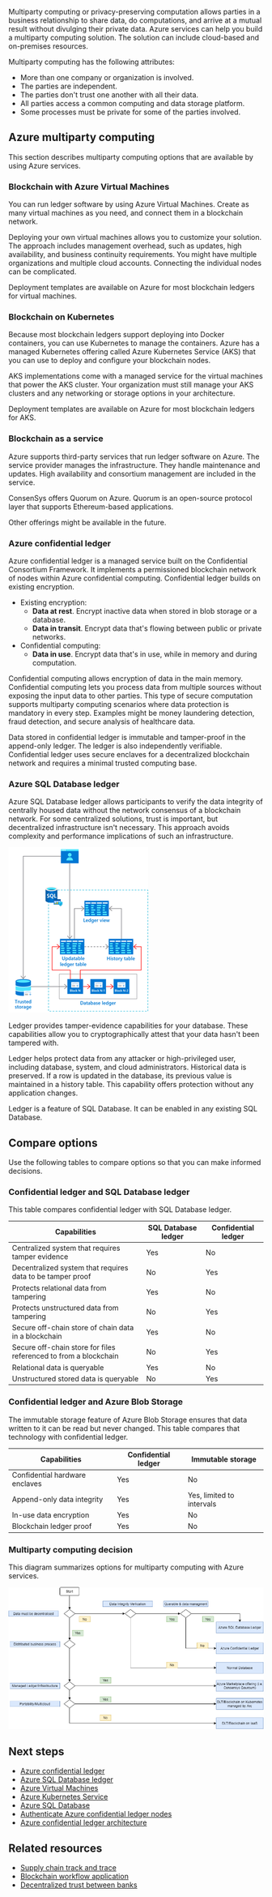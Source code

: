 Multiparty computing or privacy-preserving computation allows parties in a business relationship to share data, do computations, and arrive at a mutual result without divulging their private data. Azure services can help you build a multiparty computing solution. The solution can include cloud-based and on-premises resources.

Multiparty computing has the following attributes:

- More than one company or organization is involved.
- The parties are independent.
- The parties don't trust one another with all their data.
- All parties access a common computing and data storage platform.
- Some processes must be private for some of the parties involved.

## Azure multiparty computing

This section describes multiparty computing options that are available by using Azure services.

### Blockchain with Azure Virtual Machines

You can run ledger software by using Azure Virtual Machines. Create as many virtual machines as you need, and connect them in a blockchain network.

Deploying your own virtual machines allows you to customize your solution. The approach includes management overhead, such as updates, high availability, and business continuity requirements. You might have multiple organizations and multiple cloud accounts. Connecting the individual nodes can be complicated.

Deployment templates are available on Azure for most blockchain ledgers for virtual machines.

### Blockchain on Kubernetes

Because most blockchain ledgers support deploying into Docker containers, you can use Kubernetes to manage the containers. Azure has a managed Kubernetes offering called Azure Kubernetes Service (AKS) that you can use to deploy and configure your blockchain nodes.

AKS implementations come with a managed service for the virtual machines that power the AKS cluster. Your organization must still manage your AKS clusters and any networking or storage options in your architecture.

Deployment templates are available on Azure for most blockchain ledgers for AKS.

### Blockchain as a service

Azure supports third-party services that run ledger software on Azure. The service provider manages the infrastructure. They handle maintenance and updates. High availability and consortium management are included in the service.

ConsenSys offers Quorum on Azure. Quorum is an open-source protocol layer that supports Ethereum-based applications.

Other offerings might be available in the future.

### Azure confidential ledger

Azure confidential ledger is a managed service built on the Confidential Consortium Framework. It implements a permissioned blockchain network of nodes within Azure confidential computing. Confidential ledger builds on existing encryption.

- Existing encryption:
  - **Data at rest**. Encrypt inactive data when stored in blob storage or a database.
  - **Data in transit**. Encrypt data that's flowing between public or private networks.
- Confidential computing:
  - **Data in use**. Encrypt data that's in use, while in memory and during computation.

Confidential computing allows encryption of data in the main memory. Confidential computing lets you process data from multiple sources without exposing the input data to other parties. This type of secure computation supports multiparty computing scenarios where data protection is mandatory in every step. Examples might be money laundering detection, fraud detection, and secure analysis of healthcare data.

Data stored in confidential ledger is immutable and tamper-proof in the append-only ledger. The ledger is also independently verifiable. Confidential ledger uses secure enclaves for a decentralized blockchain network and requires a minimal trusted computing base.

### Azure SQL Database ledger

Azure SQL Database ledger allows participants to verify the data integrity of centrally housed data without the network consensus of a blockchain network. For some centralized solutions, trust is important, but decentralized infrastructure isn't necessary. This approach avoids complexity and performance implications of such an infrastructure.

![Diagram that shows the database ledger architecture.](../blockchain/images/database-ledger.png)

Ledger provides tamper-evidence capabilities for your database. These capabilities allow you to cryptographically attest that your data hasn't been tampered with.

Ledger helps protect data from any attacker or high-privileged user, including database, system, and cloud administrators. Historical data is preserved. If a row is updated in the database, its previous value is maintained in a history table. This capability offers protection without any application changes.

Ledger is a feature of SQL Database. It can be enabled in any existing SQL Database.

## Compare options

Use the following tables to compare options so that you can make informed decisions.

### Confidential ledger and SQL Database ledger

This table compares confidential ledger with SQL Database ledger.

| Capabilities | SQL Database ledger | Confidential ledger |
|------------- |-------------------- |-------------------- |
| Centralized system that requires tamper evidence | Yes | No |
| Decentralized system that requires data to be tamper proof | No | Yes |
| Protects relational data from tampering | Yes | No |
| Protects unstructured data from tampering | No | Yes |
| Secure off-chain store of chain data in a blockchain | Yes | No |
| Secure off-chain store for files referenced to from a blockchain | No | Yes |
| Relational data is queryable | Yes | No |
| Unstructured stored data is queryable | No | Yes |

### Confidential ledger and Azure Blob Storage

The immutable storage feature of Azure Blob Storage ensures that data written to it can be read but never changed. This table compares that technology with confidential ledger.

|  Capabilities  | Confidential ledger | Immutable storage |
|--------------- |-------------------- |------------------ |
| Confidential hardware enclaves | Yes | No |
| Append-only data integrity | Yes | Yes, limited to intervals |
| In-use data encryption | Yes | No |
| Blockchain ledger proof | Yes | No |

### Multiparty computing decision

This diagram summarizes options for multiparty computing with Azure services.

![Diagram that summarizes decisions for choosing a multiparty computing option.](../blockchain/images/multiparty-compute-options.png)

## Next steps

- [Azure confidential ledger](https://azure.microsoft.com/services/azure-confidential-ledger)
- [Azure SQL Database ledger](/azure/azure-sql/database/ledger-overview)
- [Azure Virtual Machines](https://azure.microsoft.com/services/virtual-machines)
- [Azure Kubernetes Service](https://azure.microsoft.com/services/kubernetes-service)
- [Azure SQL Database](https://azure.microsoft.com/products/azure-sql/database)
- [Authenticate Azure confidential ledger nodes](/azure/confidential-ledger/authenticate-ledger-nodes)
- [Azure confidential ledger architecture](/azure/confidential-ledger/architecture)

## Related resources

- [Supply chain track and trace](../../solution-ideas/articles/supply-chain-track-and-trace.yml)
- [Blockchain workflow application](https://azure.microsoft.com/updates/action-required-migrate-your-azure-blockchain-service-data-by-10-september-2021)
- [Decentralized trust between banks](../../example-scenario/apps/decentralized-trust.yml)